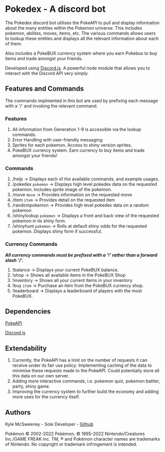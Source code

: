 # **Pokedex - A discord bot**

The Pokedex discord bot utilises the PokeAPI to pull and display information about the many entities within the Pokemon universe. This includes pokemon, abilites, moves, items, etc.
The various commands allows users to lookup these entities and displays all the relevant information about each of them.

Also includes a PokeBUX currency system where you earn Pokebux to buy items and trade amongst your friends.

Developed using [Discord.js](https://discord.js.org/#/). A powerful node module that allows you to interact with the Discord API very simply.

## Features and Commands
The commands implmented in this bot are used by prefixing each message with a '/' and invoking the relevant command.

### Features
1. All information from Generation 1-9 is accessible via the lookup commands.
2. Error Handling with user-friendly messaging
3. Sprites for each pokemon. Access to shiny version sprites.
4. PokeBUX currency system. Earn currency to buy items and trade amongst your friends!

### Commands
1. /help -> Displays each of the available commands, and example usages.
2. /pokedex `pokemon` -> Displays high level pokedex data on the requested pokemon. Includes sprite image of the pokemon.
3. /move `move` -> Provides information on the requested move
4. /item `item` -> Provides detail on the requested item
5. /randompokemon -> Provides high level pokedex data on a random pokemon
6. /shinylookup `pokemon` -> Displays a front and back view of the requested pokemon in its shiny form.
7. /shinyhunt `pokemon` -> Rolls at default shiny odds for the requested pokemon. Displays shiny form if successful.

### Currency Commands
***All currency commands must be prefixed with a '!' rather than a forward slash '/'.***
1. !balance -> Displays your current PokeBUX balance.
2. !shop -> Shows all available items in the PokeBUX Shop
3. !inventory -> Shows all your current items in your inventory
4. !buy `item` -> Purchase an item from the PokeBUX currency shop.
5. !leaderboard -> Displays a leaderboard of players with the most PokeBUX.

## Dependencies
[PokeAPI](https://pokeapi.co/)

[Discord.js](https://discord.js.org/#/)

## Extendability
1. Currently, the PokeAPI has a limit on the number of requests it can receive under its fair use policy. Implementing caching of the data to minimise these requests made to the PokeAPI. Could potentially store all this data on our own server.
2. Adding more interactive commands, i.e. pokemon quiz, pokemon battler, party, shiny game.
3. Improving the currency system to further build the economy and adding more uses for the currency itself.

## Authors
Kyle McSweeney - Sole Developer - [Github](https://github.com/KyleMcSweeney3)


Pokémon © 2002-2022 Pokémon. © 1995-2022 Nintendo/Creatures Inc./GAME FREAK inc. TM, ® and Pokémon character names are trademarks of Nintendo. No copyright or trademark infringement is intended.

